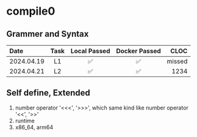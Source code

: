 # compile0
## Grammer and Syntax
| Date | Task | Local Passed | Docker Passed | CLOC |
| :---- | :----: | :------------: | :--------------:| ----:|
| 2024.04.19 | L1 | ✅ | ✅ | missed
| 2024.04.21 | L2 | ✅ | ✅ | 1234
## Self define, Extended
1. number operator '<<<', '>>>', which same kind like number operator '<<', '>>'
2. runtime
3. x86_64, arm64